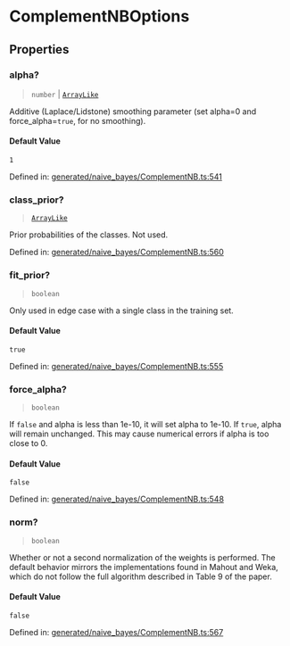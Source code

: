 # ComplementNBOptions

## Properties

### alpha?

> `number` \| [`ArrayLike`](../types/ArrayLike.md)

Additive (Laplace/Lidstone) smoothing parameter (set alpha=0 and force\_alpha=`true`, for no smoothing).

#### Default Value

`1`

Defined in:  [generated/naive\_bayes/ComplementNB.ts:541](https://github.com/transitive-bullshit/scikit-learn-ts/blob/122b3c0/packages/sklearn/src/generated/naive_bayes/ComplementNB.ts#L541)

### class\_prior?

> [`ArrayLike`](../types/ArrayLike.md)

Prior probabilities of the classes. Not used.

Defined in:  [generated/naive\_bayes/ComplementNB.ts:560](https://github.com/transitive-bullshit/scikit-learn-ts/blob/122b3c0/packages/sklearn/src/generated/naive_bayes/ComplementNB.ts#L560)

### fit\_prior?

> `boolean`

Only used in edge case with a single class in the training set.

#### Default Value

`true`

Defined in:  [generated/naive\_bayes/ComplementNB.ts:555](https://github.com/transitive-bullshit/scikit-learn-ts/blob/122b3c0/packages/sklearn/src/generated/naive_bayes/ComplementNB.ts#L555)

### force\_alpha?

> `boolean`

If `false` and alpha is less than 1e-10, it will set alpha to 1e-10. If `true`, alpha will remain unchanged. This may cause numerical errors if alpha is too close to 0.

#### Default Value

`false`

Defined in:  [generated/naive\_bayes/ComplementNB.ts:548](https://github.com/transitive-bullshit/scikit-learn-ts/blob/122b3c0/packages/sklearn/src/generated/naive_bayes/ComplementNB.ts#L548)

### norm?

> `boolean`

Whether or not a second normalization of the weights is performed. The default behavior mirrors the implementations found in Mahout and Weka, which do not follow the full algorithm described in Table 9 of the paper.

#### Default Value

`false`

Defined in:  [generated/naive\_bayes/ComplementNB.ts:567](https://github.com/transitive-bullshit/scikit-learn-ts/blob/122b3c0/packages/sklearn/src/generated/naive_bayes/ComplementNB.ts#L567)

